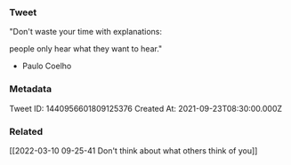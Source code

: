### Tweet
"Don't waste your time with explanations: 

people only hear what they want to hear."

- Paulo Coelho

### Metadata
Tweet ID: 1440956601809125376
Created At: 2021-09-23T08:30:00.000Z

### Related
[[2022-03-10 09-25-41 Don't think about what others think of you]]

